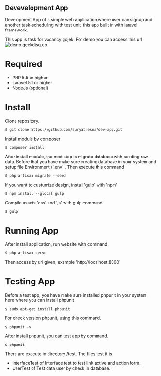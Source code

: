 ## Devevelopment App

Development App of a simple web application where user can signup and another task-scheduling with test unit, this app built in with laravel framework.

This app is task for vacancy gojek. For demo you can access this url ![demo.geekdisq.co](http://demo.geekdisq.co)

# Required

* PHP 5.5 or higher
* Laravel 5.1 or higher
* NodeJs (optional)

# Install

Clone repository.

	$ git clone https://github.com/suryatresna/dev-app.git

Install module by composer

	$ composer install

After install module, the next step is migrate database with seeding raw data. Before that you have make sure creating database in your system and setup file Environment ('.env'). Then execute this command

	$ php artisan migrate --seed

If you want to custumize design, install 'gulp' with 'npm'
	
	$ npm install --global gulp

Compile assets 'css' and 'js' with gulp command
	
	$ gulp

# Running App

After install application, run website with command.
	
	$ php artisan serve

Then access by url given, example 'http://localhost:8000'

# Testing App

Before a test app, you have make sure installed phpunit in your system. here where you can install phpunit
	
	$ sudo apt-get install phpunit

For check version phpunit, using this command.
	
	$ phpunit -v

After install phpunit, you can test app by command.

	$ phpunit

There are execute in directory /test. The files test it is 
* InterfaceTest of Interface test to test link active and action form.
* UserTest of Test data user by check in database.


